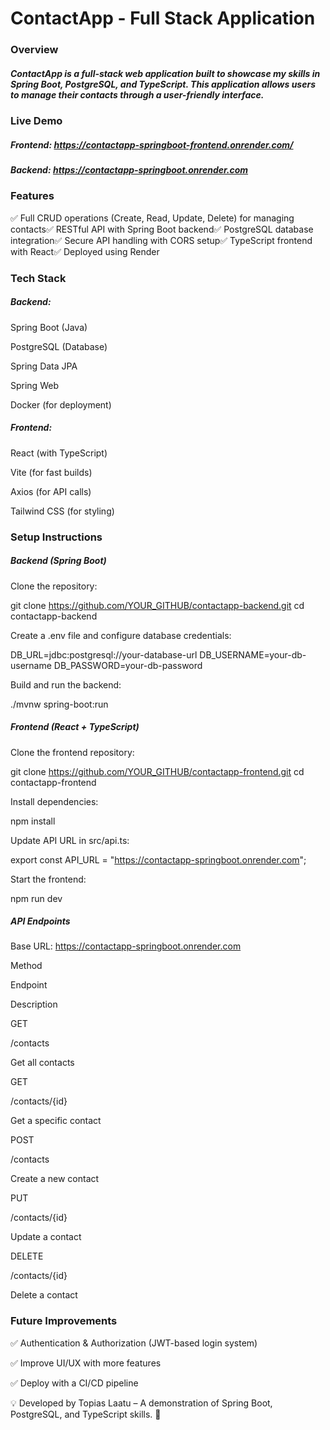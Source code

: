 # ContactApp - Full Stack Application

### Overview

##### ContactApp is a full-stack web application built to showcase my skills in Spring Boot, PostgreSQL, and TypeScript. This application allows users to manage their contacts through a user-friendly interface.

### Live Demo

##### Frontend: https://contactapp-springboot-frontend.onrender.com/

##### Backend: https://contactapp-springboot.onrender.com

### Features

✅ Full CRUD operations (Create, Read, Update, Delete) for managing contacts✅ RESTful API with Spring Boot backend✅ PostgreSQL database integration✅ Secure API handling with CORS setup✅ TypeScript frontend with React✅ Deployed using Render

### Tech Stack

##### Backend:

Spring Boot (Java)

PostgreSQL (Database)

Spring Data JPA

Spring Web

Docker (for deployment)

##### Frontend:

React (with TypeScript)

Vite (for fast builds)

Axios (for API calls)

Tailwind CSS (for styling)

### Setup Instructions

##### Backend (Spring Boot)

Clone the repository:

git clone https://github.com/YOUR_GITHUB/contactapp-backend.git
cd contactapp-backend

Create a .env file and configure database credentials:

DB_URL=jdbc:postgresql://your-database-url
DB_USERNAME=your-db-username
DB_PASSWORD=your-db-password

Build and run the backend:

./mvnw spring-boot:run

##### Frontend (React + TypeScript)

Clone the frontend repository:

git clone https://github.com/YOUR_GITHUB/contactapp-frontend.git
cd contactapp-frontend

Install dependencies:

npm install

Update API URL in src/api.ts:

export const API_URL = "https://contactapp-springboot.onrender.com";

Start the frontend:

npm run dev

##### API Endpoints

Base URL: https://contactapp-springboot.onrender.com

Method

Endpoint

Description

GET

/contacts

Get all contacts

GET

/contacts/{id}

Get a specific contact

POST

/contacts

Create a new contact

PUT

/contacts/{id}

Update a contact

DELETE

/contacts/{id}

Delete a contact

### Future Improvements

✅ Authentication & Authorization (JWT-based login system)

✅ Improve UI/UX with more features

✅ Deploy with a CI/CD pipeline

💡 Developed by Topias Laatu – A demonstration of Spring Boot, PostgreSQL, and TypeScript skills. 🚀
